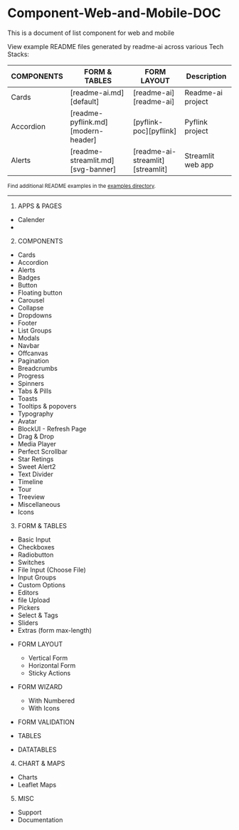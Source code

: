 # Component-Web-and-Mobile-DOC
This is a document of list component for web and mobile



View example README files generated by readme-ai across various Tech Stacks:

| COMPONENTS | FORM & TABLES | FORM LAYOUT | Description |
|------------|---------------|------------|-------------|
| Cards | [readme-ai.md][default] | [readme-ai][readme-ai] | Readme-ai project |
| Accordion | [readme-pyflink.md][modern-header] | [pyflink-poc][pyflink] | Pyflink project |
| Alerts | [readme-streamlit.md][svg-banner] | [readme-ai-streamlit][streamlit] | Streamlit web app |


<sub>Find additional README examples in the [examples directory](https://github.com/eli64s/readme-ai/tree/main/examples).</sub>

---


1. APPS & PAGES
- Calender
- 

2. COMPONENTS
- Cards
- Accordion
- Alerts
- Badges
- Button
- Floating button
- Carousel
- Collapse
- Dropdowns
- Footer
- List Groups
- Modals
- Navbar
- Offcanvas
- Pagination 
- Breadcrumbs
- Progress
- Spinners
- Tabs & Pills
- Toasts
- Tooltips & popovers
- Typography
- Avatar
- BlockUI - Refresh Page
- Drag & Drop
- Media Player
- Perfect Scrollbar
- Star Retings
- Sweet Alert2
- Text Divider
- Timeline
- Tour
- Treeview
- Miscellaneous
- Icons

3. FORM & TABLES
- Basic Input
- Checkboxes
- Radiobutton
- Switches
- File Input (Choose File)
- Input Groups
- Custom Options
- Editors
- file Upload
- Pickers
- Select & Tags
- Sliders
- Extras (form max-length)

* FORM LAYOUT
  - Vertical Form
  - Horizontal Form
  - Sticky Actions

* FORM WIZARD
  - With Numbered
  - With Icons

* FORM VALIDATION
* TABLES
* DATATABLES

4. CHART & MAPS
- Charts
- Leaflet Maps

5. MISC
- Support
- Documentation
